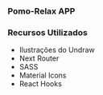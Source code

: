 ### Pomo-Relax APP

### Recursos Utilizados

- Ilustrações do Undraw
- Next Router
- SASS
- Material Icons
- React Hooks
